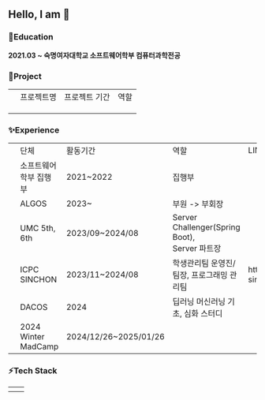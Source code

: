 ## Hello, I am  👋

<!-- 📫 contact : heeju_2002@naver.com -->

<!--
**hwnooy/hwnooy** is a ✨ _special_ ✨ repository because its `README.md` (this file) appears on your GitHub profile.

Here are some ideas to get you started:

- 🔭 I’m currently working on ...
- 🌱 I’m currently learning ...
- 👯 I’m looking to collaborate on ...
- 🤔 I’m looking for help with ...
- 💬 Ask me about ...
- 📫 How to reach me: ...
- 😄 Pronouns: ...
- ⚡ Fun fact: ...
-->
### 🌱Education
**2021.03 ~ 숙명여자대학교 소프트웨어학부 컴퓨터과학전공** <br>

### 🔭Project
<table>
  <th>
    <td>프로젝트명</td>
    <td>프로젝트 기간</td>
    <td>역할</td>
  </th>

  <tr>
    <td></td>
    <td></td>
    <td></td>
    <td></td>
  </tr>

  <tr>
    <td></td>
    <td></td>
    <td></td>
    <td></td>
  </tr>

  <tr>
    <td></td>
    <td></td>
    <td></td>
    <td></td>
  </tr>
  
</table>


### ✨Experience
<table>
<th>
  <td>단체</td>
  <td>활동기간</td>
  <td>역할</td>
  <td>LINK</td>
</th>
  <tr>
    <td></td>
    <td>소프트웨어학부 집행부</td>
    <td>2021~2022</td>
    <td>집행부</td>
  </tr>

  <tr>
    <td></td>
    <td>ALGOS</td>
    <td>2023~</td>
    <td>부원 -> 부회장</td>
    
  </tr>

  <tr>
    <td></td>
    <td>UMC 5th, 6th</td>
    <td>2023/09~2024/08</td>
    <td>Server Challenger(Spring Boot), <br> Server 파트장</td>
  </tr>

  <tr>
    <td></td>
    <td>ICPC SINCHON</td>
    <td>2023/11~2024/08</td>
    <td>학생관리팀 운영진/팀장, 프로그래밍 관리팀</td>
    <td>https://icpc-sinchon.io/halloffame</td>
  </tr>

  <tr>
    <td></td>
    <td>DACOS</td>
    <td>2024</td>
    <td>딥러닝 머신러닝 기초, 심화 스터디</td>
  </tr>

  <tr>
    <td></td>
    <td>2024 Winter MadCamp</td>
    <td>2024/12/26~2025/01/26</td>
    <td></td>
  </tr>
</table>

### ⚡Tech Stack 
<table>
  <th>
    <td></td></td>
  </th>
</table>
